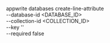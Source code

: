 appwrite databases create-line-attribute \
    --database-id <DATABASE_ID> \
    --collection-id <COLLECTION_ID> \
    --key '' \
    --required false
